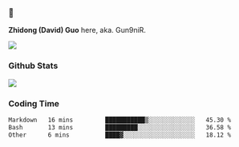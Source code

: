 ### 👋 

**Zhidong (David) Guo** here, aka. Gun9niR.

![](https://komarev.com/ghpvc/?username=Gun9niR&label=Total+Views)

### Github Stats

<img src="https://github-readme-stats.vercel.app/api?username=Gun9niR&count_private=true&show_icons=true&theme=vue-dark&hide_title=true">

### Coding Time

<!--START_SECTION:waka-->

```txt
Markdown   16 mins         ███████████▒░░░░░░░░░░░░░   45.30 %
Bash       13 mins         █████████░░░░░░░░░░░░░░░░   36.58 %
Other      6 mins          ████▓░░░░░░░░░░░░░░░░░░░░   18.12 %
```

<!--END_SECTION:waka-->
